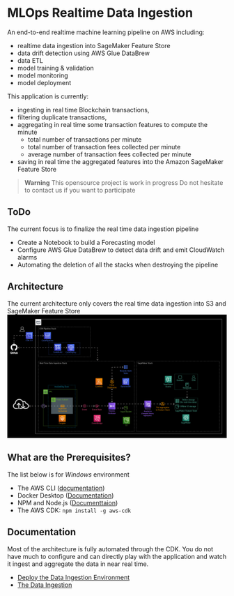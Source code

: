 # MLOps Realtime Data Ingestion
An end-to-end realtime machine learning pipeline on AWS including:
* realtime data ingestion into SageMaker Feature Store
* data drift detection using AWS Glue DataBrew
* data ETL
* model training & validation
* model monitoring
* model deployment

This application is currently:
* ingesting in real time Blockchain transactions,
* filtering duplicate transactions,
* aggregating in real time some transaction features to compute the minute
  * total number of transactions per minute
  * total number of transaction fees collected per minute
  * average number of transaction fees collected per minute
* saving in real time the aggregated features into the Amazon SageMaker Feature Store

> **Warning**
> This opensource project is work in progress
> Do not hesitate to contact us if you want to participate
## ToDo
The current focus is to finalize the real time data ingestion pipeline
* Create a Notebook to build a Forecasting model
* Configure AWS Glue DataBrew to detect data drift and emit CloudWatch alarms
* Automating the deletion of all the stacks when destroying the pipeline
## Architecture
The current architecture only covers the real time data ingestion into S3 and SageMaker Feature Store
![](doc/images/mlops-realtime-data-ingestion.jpg)

## What are the Prerequisites?
The list below is for _Windows_ environment
* The AWS CLI ([documentation](https://docs.aws.amazon.com/cli/latest/userguide/getting-started-install.html))  
* Docker Desktop ([Documentation](https://docs.docker.com/desktop/windows/install/))  
* NPM and Node.js ([Documenttaion](https://docs.npmjs.com/downloading-and-installing-node-js-and-npm))
* The AWS CDK: `npm install -g aws-cdk`

## Documentation
Most of the architecture is fully automated through the CDK. 
You do not have much to configure and can directly play with the application and watch it ingest and aggregate the data in near real time.
* [Deploy the Data Ingestion Environment](./doc/DEPLOYMENT.md)
* [The Data Ingestion](./doc/INGESTION.md)
